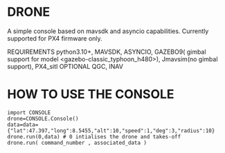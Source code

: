# DRONE
A simple console based on mavsdk and asyncio capabilities. Currently supported for PX4 firmware only.

REQUIREMENTS python3.10+, MAVSDK, ASYNCIO, GAZEBO9( gimbal support for model <gazebo-classic_typhoon_h480>), Jmavsim(no gimbal support), PX4_sitl
OPTIONAL QGC, INAV

# HOW TO USE THE CONSOLE
```
import CONSOLE
drone=CONSOLE.Console()
data=data={"lat":47.397,"long":8.5455,"alt":10,"speed":1,"deg":3,"radius":10}
drone.run(0,data) # 0 intialises the drone and takes-off
drone.run( command_number , associated_data )
```



 
